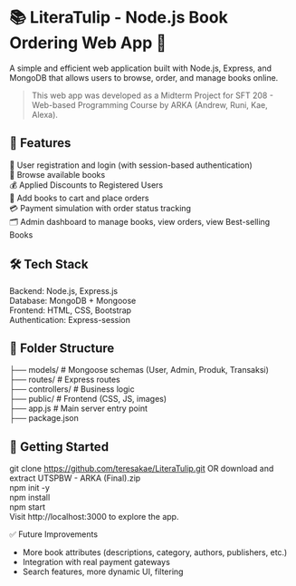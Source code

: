 # 📚 LiteraTulip - Node.js Book Ordering Web App 🌷
A simple and efficient web application built with Node.js, Express, and MongoDB that allows users to browse, order, and manage books online.
> This web app was developed as a Midterm Project for SFT 208 - Web-based Programming Course by ARKA (Andrew, Runi, Kae, Alexa).

## 🚀 Features
🧾 User registration and login (with session-based authentication)  
📖 Browse available books  
💰 Applied Discounts to Registered Users  
🛒 Add books to cart and place orders  
💳 Payment simulation with order status tracking  
🗂 Admin dashboard to manage books, view orders, view Best-selling Books

## 🛠 Tech Stack
Backend: Node.js, Express.js  
Database: MongoDB + Mongoose  
Frontend: HTML, CSS, Bootstrap  
Authentication: Express-session

## 📂 Folder Structure
├── models/   # Mongoose schemas (User, Admin, Produk, Transaksi)  
├── routes/   # Express routes  
├── controllers/   # Business logic  
├── public/   # Frontend (CSS, JS, images)  
├── app.js    # Main server entry point  
├── package.json

## 🧪 Getting Started
git clone https://github.com/teresakae/LiteraTulip.git OR download and extract UTSPBW - ARKA (Final).zip  
npm init -y  
npm install  
npm start  
Visit http://localhost:3000 to explore the app.

✅ Future Improvements
* More book attributes (descriptions, category, authors, publishers, etc.)  
* Integration with real payment gateways  
* Search features, more dynamic UI, filtering
